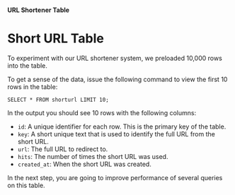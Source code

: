 #### URL Shortener Table

# Short URL Table

To experiment with our URL shortener system, we preloaded 10,000 rows into the table.

To get a sense of the data, issue the following command to view the first 10 rows in the table:

```
SELECT * FROM shorturl LIMIT 10;
```

In the output you should see 10 rows with the following columns:

- `id`: A unique identifier for each row. This is the primary key of the table.
- `key`: A short unique text that is used to identify the full URL from the short URL.
- `url`: The full URL to redirect to.
- `hits`: The number of times the short URL was used.
- `created_at`: When the short URL was created.

In the next step, you are going to improve performance of several queries on this table.
